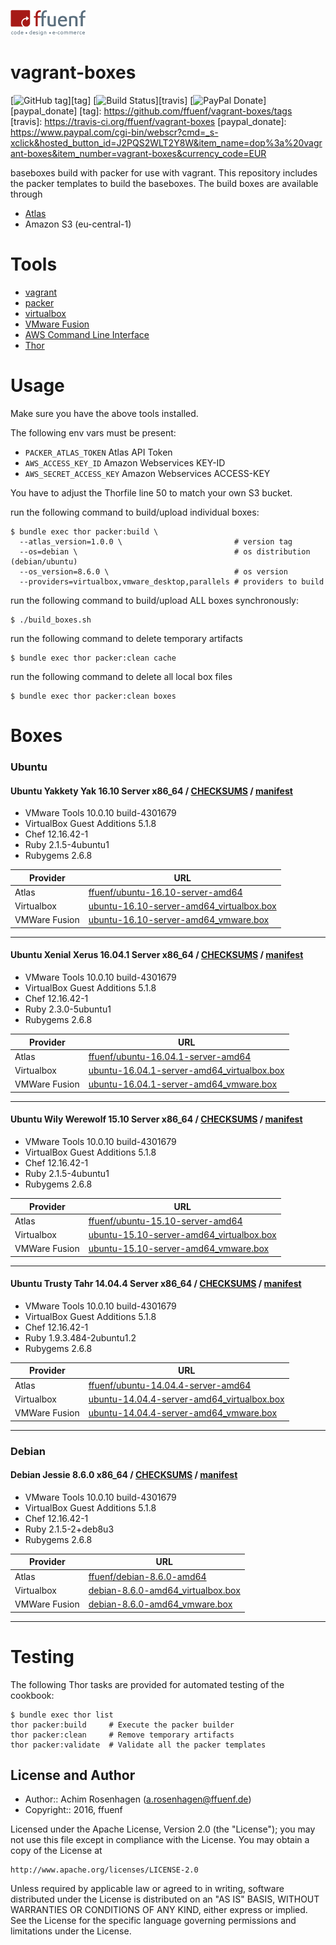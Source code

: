 <a href="http://www.ffuenf.de" title="ffuenf - code • design • e-commerce"><img src="https://github.com/ffuenf/Ffuenf_Common/blob/master/skin/adminhtml/default/default/ffuenf/ffuenf.png" alt="ffuenf - code • design • e-commerce" /></a>

vagrant-boxes
=============
[![GitHub tag](http://img.shields.io/github/tag/ffuenf/vagrant-boxes.svg)][tag]
[![Build Status](http://img.shields.io/travis/ffuenf/vagrant-boxes.svg)][travis]
[![PayPal Donate](https://img.shields.io/badge/paypal-donate-blue.svg)][paypal_donate]
[tag]: https://github.com/ffuenf/vagrant-boxes/tags
[travis]: https://travis-ci.org/ffuenf/vagrant-boxes
[paypal_donate]: https://www.paypal.com/cgi-bin/webscr?cmd=_s-xclick&hosted_button_id=J2PQS2WLT2Y8W&item_name=dop%3a%20vagrant-boxes&item_number=vagrant-boxes&currency_code=EUR

baseboxes build with packer for use with vagrant.
This repository includes the packer templates to build the baseboxes.
The build boxes are available through 

* [Atlas](https://atlas.hashicorp.com/ffuenf)
* Amazon S3 (eu-central-1)

Tools
=====

* [vagrant](http://vagrantup.com)
* [packer](http://packer.io)
* [virtualbox](https://www.virtualbox.org/)
* [VMware Fusion](http://www.vmware.com/de/products/fusion/)
* [AWS Command Line Interface](http://aws.amazon.com/cli/)
* [Thor](http://whatisthor.com/)

Usage
=====

Make sure you have the above tools installed.

The following env vars must be present:
* `PACKER_ATLAS_TOKEN` Atlas API Token
* `AWS_ACCESS_KEY_ID` Amazon Webservices KEY-ID
* `AWS_SECRET_ACCESS_KEY` Amazon Webservices ACCESS-KEY

You have to adjust the Thorfile line 50 to match your own S3 bucket.

run the following command to build/upload individual boxes:
```
$ bundle exec thor packer:build \
  --atlas_version=1.0.0 \                         # version tag
  --os=debian \                                   # os distribution (debian/ubuntu)
  --os_version=8.6.0 \                            # os version
  --providers=virtualbox,vmware_desktop,parallels # providers to build
```

run the following command to build/upload ALL boxes synchronously:
```
$ ./build_boxes.sh
```

run the following command to delete temporary artifacts
```
$ bundle exec thor packer:clean cache
```

run the following command to delete all local box files
```
$ bundle exec thor packer:clean boxes
```

Boxes
=====

### Ubuntu
#### Ubuntu Yakkety Yak 16.10 Server x86_64 / [CHECKSUMS](https://s3.eu-central-1.amazonaws.com/ffuenf-vagrantboxes/CHECKSUMS) / [manifest](https://s3.eu-central-1.amazonaws.com/ffuenf-vagrantboxes/ubuntu-16.10-server-amd64.manifest.json)

* VMware Tools 10.0.10 build-4301679
* VirtualBox Guest Additions 5.1.8
* Chef 12.16.42-1
* Ruby 2.1.5-4ubuntu1
* Rubygems 2.6.8

| Provider          | URL                                                                                                                                                   |
| ----------------- | ----------------------------------------------------------------------------------------------------------------------------------------------------- |
| Atlas             | [ffuenf/ubuntu-16.10-server-amd64](https://atlas.hashicorp.com/ffuenf/ubuntu-16.10-server-amd64)                                                      |
| Virtualbox        | [ubuntu-16.10-server-amd64_virtualbox.box](https://s3.eu-central-1.amazonaws.com/ffuenf-vagrantboxes/ubuntu/ubuntu-16.10-server-amd64_virtualbox.box) |
| VMWare Fusion     | [ubuntu-16.10-server-amd64_vmware.box](https://s3.eu-central-1.amazonaws.com/ffuenf-vagrantboxes/ubuntu/ubuntu-16.10-server-amd64_vmware.box)         |

---

#### Ubuntu Xenial Xerus 16.04.1 Server x86_64 / [CHECKSUMS](https://s3.eu-central-1.amazonaws.com/ffuenf-vagrantboxes/CHECKSUMS) / [manifest](https://s3.eu-central-1.amazonaws.com/ffuenf-vagrantboxes/ubuntu-16.04.1-server-amd64.manifest.json)

* VMware Tools 10.0.10 build-4301679
* VirtualBox Guest Additions 5.1.8
* Chef 12.16.42-1
* Ruby 2.3.0-5ubuntu1
* Rubygems 2.6.8

| Provider          | URL                                                                                                                                                       |
| ----------------- | --------------------------------------------------------------------------------------------------------------------------------------------------------- |
| Atlas             | [ffuenf/ubuntu-16.04.1-server-amd64](https://atlas.hashicorp.com/ffuenf/ubuntu-16.04.1-server-amd64)                                                      |
| Virtualbox        | [ubuntu-16.04.1-server-amd64_virtualbox.box](https://s3.eu-central-1.amazonaws.com/ffuenf-vagrantboxes/ubuntu/ubuntu-16.04.1-server-amd64_virtualbox.box) |
| VMWare Fusion     | [ubuntu-16.04.1-server-amd64_vmware.box](https://s3.eu-central-1.amazonaws.com/ffuenf-vagrantboxes/ubuntu/ubuntu-16.04.1-server-amd64_vmware.box)         |

---

#### Ubuntu Wily Werewolf 15.10 Server x86_64 / [CHECKSUMS](https://s3.eu-central-1.amazonaws.com/ffuenf-vagrantboxes/CHECKSUMS) / [manifest](https://s3.eu-central-1.amazonaws.com/ffuenf-vagrantboxes/ubuntu-15.10-server-amd64.manifest.json)

* VMware Tools 10.0.10 build-4301679
* VirtualBox Guest Additions 5.1.8
* Chef 12.16.42-1
* Ruby 2.1.5-4ubuntu1
* Rubygems 2.6.8

| Provider          | URL                                                                                                                                                   |
| ----------------- | ----------------------------------------------------------------------------------------------------------------------------------------------------- |
| Atlas             | [ffuenf/ubuntu-15.10-server-amd64](https://atlas.hashicorp.com/ffuenf/ubuntu-15.10-server-amd64)                                                      |
| Virtualbox        | [ubuntu-15.10-server-amd64_virtualbox.box](https://s3.eu-central-1.amazonaws.com/ffuenf-vagrantboxes/ubuntu/ubuntu-15.10-server-amd64_virtualbox.box) |
| VMWare Fusion     | [ubuntu-15.10-server-amd64_vmware.box](https://s3.eu-central-1.amazonaws.com/ffuenf-vagrantboxes/ubuntu/ubuntu-15.10-server-amd64_vmware.box)         |

---

#### Ubuntu Trusty Tahr 14.04.4 Server x86_64 / [CHECKSUMS](https://s3.eu-central-1.amazonaws.com/ffuenf-vagrantboxes/CHECKSUMS) / [manifest](https://s3.eu-central-1.amazonaws.com/ffuenf-vagrantboxes/ubuntu-14.04.4-server-amd64.manifest.json)

* VMware Tools 10.0.10 build-4301679
* VirtualBox Guest Additions 5.1.8
* Chef 12.16.42-1
* Ruby 1.9.3.484-2ubuntu1.2
* Rubygems 2.6.8

| Provider          | URL                                                                                                                                                       |
| ----------------- | --------------------------------------------------------------------------------------------------------------------------------------------------------- |
| Atlas             | [ffuenf/ubuntu-14.04.4-server-amd64](https://atlas.hashicorp.com/ffuenf/ubuntu-14.04.4-server-amd64)                                                      |
| Virtualbox        | [ubuntu-14.04.4-server-amd64_virtualbox.box](https://s3.eu-central-1.amazonaws.com/ffuenf-vagrantboxes/ubuntu/ubuntu-14.04.4-server-amd64_virtualbox.box) |
| VMWare Fusion     | [ubuntu-14.04.4-server-amd64_vmware.box](https://s3.eu-central-1.amazonaws.com/ffuenf-vagrantboxes/ubuntu/ubuntu-14.04.4-server-amd64_vmware.box)         |

---

### Debian
#### Debian Jessie 8.6.0 x86_64 / [CHECKSUMS](https://s3.eu-central-1.amazonaws.com/ffuenf-vagrantboxes/CHECKSUMS) / [manifest](https://s3.eu-central-1.amazonaws.com/ffuenf-vagrantboxes/debian-8.6.0-amd64.manifest.json)

* VMware Tools 10.0.10 build-4301679
* VirtualBox Guest Additions 5.1.8
* Chef 12.16.42-1
* Ruby 2.1.5-2+deb8u3
* Rubygems 2.6.8

| Provider          | URL                                                                                                                                     |
| ----------------- | --------------------------------------------------------------------------------------------------------------------------------------- |
| Atlas             | [ffuenf/debian-8.6.0-amd64](https://atlas.hashicorp.com/ffuenf/debian-8.6.0-amd64)                                                      |
| Virtualbox        | [debian-8.6.0-amd64_virtualbox.box](https://s3.eu-central-1.amazonaws.com/ffuenf-vagrantboxes/debian/debian-8.6.0-amd64_virtualbox.box) |
| VMWare Fusion     | [debian-8.6.0-amd64_vmware.box](https://s3.eu-central-1.amazonaws.com/ffuenf-vagrantboxes/debian/debian-8.6.0-amd64_vmware.box)         |

---

Testing
=======

The following Thor tasks are provided for automated testing of the cookbook:

```
$ bundle exec thor list
thor packer:build     # Execute the packer builder
thor packer:clean     # Remove temporary artifacts
thor packer:validate  # Validate all the packer templates
```

License and Author
------------------

- Author:: Achim Rosenhagen (<a.rosenhagen@ffuenf.de>)
- Copyright:: 2016, ffuenf

Licensed under the Apache License, Version 2.0 (the "License");
you may not use this file except in compliance with the License.
You may obtain a copy of the License at

    http://www.apache.org/licenses/LICENSE-2.0

Unless required by applicable law or agreed to in writing, software
distributed under the License is distributed on an "AS IS" BASIS,
WITHOUT WARRANTIES OR CONDITIONS OF ANY KIND, either express or implied.
See the License for the specific language governing permissions and
limitations under the License.
